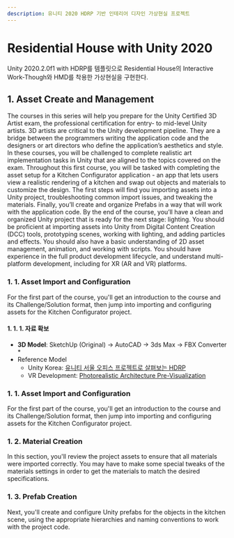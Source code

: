 ```yaml
---
description: 유니티 2020 HDRP 기반 인테리어 디자인 가상현실 프로젝트
---
```


# Residential House with Unity 2020

Unity 2020.2.0f1 with HDRP를 템플릿으로 Residential House의 Interactive Work-Though와 HMD를 착용한 가상현실을 구현한다.

## 1. Asset Create and Management

The courses in this series will help you prepare for the Unity Certified 3D Artist exam, the professional certification for entry- to mid-level Unity artists. 3D artists are critical to the Unity development pipeline. They are a bridge between the programmers writing the application code and the designers or art directors who define the application’s aesthetics and style. In these courses, you will be challenged to complete realistic art implementation tasks in Unity that are aligned to the topics covered on the exam. Throughout this first course, you will be tasked with completing the asset setup for a Kitchen Configurator application - an app that lets users view a realistic rendering of a kitchen and swap out objects and materials to customize the design. The first steps will find you importing assets into a Unity project, troubleshooting common import issues, and tweaking the materials. Finally, you’ll create and organize Prefabs in a way that will work with the application code. By the end of the course, you’ll have a clean and organized Unity project that is ready for the next stage: lighting. You should be proficient at importing assets into Unity from Digital Content Creation \(DCC\) tools, prototyping scenes, working with lighting, and adding particles and effects. You should also have a basic understanding of 2D asset management, animation, and working with scripts. You should have experience in the full product development lifecycle, and understand multi-platform development, including for XR \(AR and VR\) platforms.

### 1. 1. Asset Import and Configuration

For the first part of the course, you'll get an introduction to the course and its Challenge/Solution format, then jump into importing and configuring assets for the Kitchen Configurator project.

#### 1. 1. 1. 자료 확보

* **3D Model**: SketchUp \(Original\) -&gt; AutoCAD -&gt; 3ds Max -&gt; FBX Converter
  * 
* Reference Model
  * Unity Korea: [유니티 서울 오피스 프로젝트로 살펴보는 HDRP](http://www.unitysquare.co.kr/growwith/resource/form?id=50)
  * VR Development: [Photorealistic Architecture Pre-Visualization](https://learn.unity.com/course/unity-photorealistic-architecture-pre-visualization)

### 1. 1. Asset Import and Configuration

For the first part of the course, you'll get an introduction to the course and its Challenge/Solution format, then jump into importing and configuring assets for the Kitchen Configurator project.

### 1. 2. Material Creation

In this section, you'll review the project assets to ensure that all materials were imported correctly. You may have to make some special tweaks of the materials settings in order to get the materials to match the desired specifications.

### 1. 3. Prefab Creation

Next, you'll create and configure Unity prefabs for the objects in the kitchen scene, using the appropriate hierarchies and naming conventions to work with the project code.

